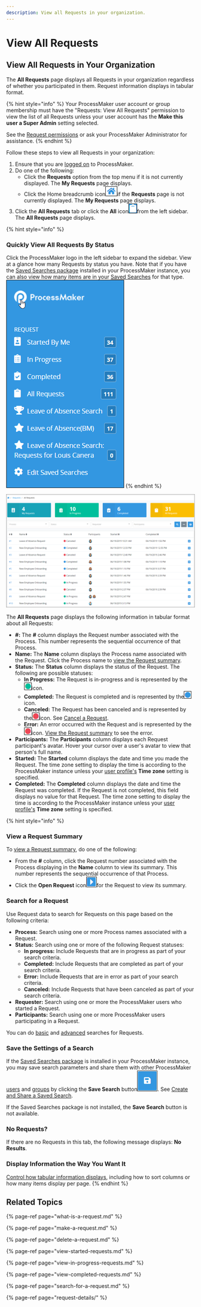 ```yaml
---
description: View all Requests in your organization.
---
```


# View All Requests

## View All Requests in Your Organization

The **All Requests** page displays all Requests in your organization regardless of whether you participated in them. Request information displays in tabular format.

{% hint style="info" %}
Your ProcessMaker user account or group membership must have the "Requests: View All Requests" permission to view the list of all Requests unless your user account has the **Make this user a Super Admin** setting selected.

See the [Request permissions](../../processmaker-administration/permission-descriptions-for-users-and-groups.md#requests) or ask your ProcessMaker Administrator for assistance.
{% endhint %}

Follow these steps to view all Requests in your organization:

1. Ensure that you are [logged on](../log-in.md#log-on) to ProcessMaker.
2. Do one of the following:
   * Click the **Requests** option from the top menu if it is not currently displayed. The **My Requests** page displays.
   * Click the Home breadcrumb icon![](../../.gitbook/assets/home-breadcrumb-icon.png)if the **Requests** page is not currently displayed. The **My Requests** page displays.
3. Click the **All Requests** tab or click the **All** icon![](../../.gitbook/assets/all-icon-request.png)from the left sidebar. The **All Requests** page displays.

{% hint style="info" %}
### Quickly View All Requests By Status

Click the ProcessMaker logo in the left sidebar to expand the sidebar. View at a glance how many Requests by status you have. Note that if you have the [Saved Searches package](../../package-development-distribution/package-a-connector/saved-searches-package.md) installed in your ProcessMaker instance, you can also view how many items are in your [Saved Searches](../save-and-share-request-and-task-related-searches/what-is-a-saved-search.md) for that type.  
![](../../.gitbook/assets/expanded-sidebar-processmaker-logo-saved-search-package.png) 
{% endhint %}

![&quot;All Requests&quot; page displays all Requests in your organization](../../.gitbook/assets/all-requests-request.png)

The **All Requests** page displays the following information in tabular format about all Requests:

* **\#:** The **\#** column displays the Request number associated with the Process. This number represents the sequential occurrence of that Process.
* **Name:** The **Name** column displays the Process name associated with the Request. Click the Process name to [view the Request summary](request-details/).
* **Status:** The **Status** column displays the status of the Request. The following are possible statuses:
  * **In Progress:** The Request is in-progress and is represented by the![](../../.gitbook/assets/in-progress-status-icon-requests.png)icon.
  * **Completed:** The Request is completed and is represented by the![](../../.gitbook/assets/completed-status-icon-requests.png)icon.
  * **Canceled:** The Request has been canceled and is represented by the![](../../.gitbook/assets/error-status-icon-requests.png)icon. See [Cancel a Request](delete-a-request.md).
  * **Error:** An error occurred with the Request and is represented by the![](../../.gitbook/assets/error-status-icon-requests.png)icon. [View the Request summary](request-details/#error-information-for-a-request) to see the error.
* **Participants:** The **Participants** column displays each Request participant's avatar. Hover your cursor over a user's avatar to view that person's full name.
* **Started:** The **Started** column displays the date and time you made the Request. The time zone setting to display the time is according to the ProcessMaker instance unless your [user profile's](../profile-settings.md#change-your-profile-settings) **Time zone** setting is specified.
* **Completed:** The **Completed** column displays the date and time the Request was completed. If the Request is not completed, this field displays no value for that Request. The time zone setting to display the time is according to the ProcessMaker instance unless your [user profile's](../profile-settings.md#change-your-profile-settings) **Time zone** setting is specified.

{% hint style="info" %}
### View a Request Summary

To [view a Request summary](request-details/), do one of the following:

* From the **\#** column, click the Request number associated with the Process displaying in the **Name** column to view its summary. This number represents the sequential occurrence of that Process.
* Click the **Open Request** icon![](../../.gitbook/assets/open-request-icon-requests.png)for the Request to view its summary.

### Search for a Request

Use Request data to search for Requests on this page based on the following criteria:

* **Process:** Search using one or more Process names associated with a Request.
* **Status:** Search using one or more of the following Request statuses:
  * **In progress:** Include Requests that are in progress as part of your search criteria.
  * **Completed:** Include Requests that are completed as part of your search criteria.
  * **Error:** Include Requests that are in error as part of your search criteria.
  * **Canceled:** Include Requests that have been canceled as part of your search criteria.
* **Requester:** Search using one or more the ProcessMaker users who started a Request.
* **Participants:** Search using one or more ProcessMaker users participating in a Request.

You can do [basic](search-for-a-request.md#do-a-basic-search-for-a-request) and [advanced](search-for-a-request.md#do-an-advanced-search-for-a-request) searches for Requests.

### Save the Settings of a Search

If the [Saved Searches package](../../package-development-distribution/package-a-connector/saved-searches-package.md) is installed in your ProcessMaker instance, you may save search parameters and share them with other ProcessMaker [users](../../processmaker-administration/add-users/what-is-a-user.md) and [groups](../../processmaker-administration/assign-groups-to-users/what-is-a-group.md) by clicking the **Save Search** button![](../../.gitbook/assets/save-search-button-requests-tasks.png). See [Create and Share a Saved Search](../save-and-share-request-and-task-related-searches/create-and-share-a-saved-search.md).

If the Saved Searches package is not installed, the **Save Search** button is not available.

### No Requests?

If there are no Requests in this tab, the following message displays: **No Results**.

### Display Information the Way You Want It

[Control how tabular information displays](../control-how-requests-display-in-a-tab.md), including how to sort columns or how many items display per page.
{% endhint %}

## Related Topics

{% page-ref page="what-is-a-request.md" %}

{% page-ref page="make-a-request.md" %}

{% page-ref page="delete-a-request.md" %}

{% page-ref page="view-started-requests.md" %}

{% page-ref page="view-in-progress-requests.md" %}

{% page-ref page="view-completed-requests.md" %}

{% page-ref page="search-for-a-request.md" %}

{% page-ref page="request-details/" %}

